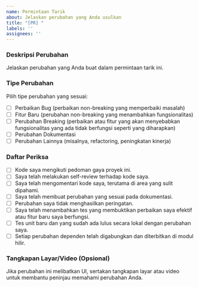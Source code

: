 ```yaml
---
name: Permintaan Tarik
about: Jelaskan perubahan yang Anda usulkan
title: "[PR] "
labels: ''
assignees: ''
---
```


### Deskripsi Perubahan
Jelaskan perubahan yang Anda buat dalam permintaan tarik ini.

### Tipe Perubahan
Pilih tipe perubahan yang sesuai:
- [ ] Perbaikan Bug (perbaikan non-breaking yang memperbaiki masalah)
- [ ] Fitur Baru (perubahan non-breaking yang menambahkan fungsionalitas)
- [ ] Perubahan Breaking (perbaikan atau fitur yang akan menyebabkan fungsionalitas yang ada tidak berfungsi seperti yang diharapkan)
- [ ] Perubahan Dokumentasi
- [ ] Perubahan Lainnya (misalnya, refactoring, peningkatan kinerja)

### Daftar Periksa
- [ ] Kode saya mengikuti pedoman gaya proyek ini.
- [ ] Saya telah melakukan self-review terhadap kode saya.
- [ ] Saya telah mengomentari kode saya, terutama di area yang sulit dipahami.
- [ ] Saya telah membuat perubahan yang sesuai pada dokumentasi.
- [ ] Perubahan saya tidak menghasilkan peringatan.
- [ ] Saya telah menambahkan tes yang membuktikan perbaikan saya efektif atau fitur baru saya berfungsi.
- [ ] Tes unit baru dan yang sudah ada lulus secara lokal dengan perubahan saya.
- [ ] Setiap perubahan dependen telah digabungkan dan diterbitkan di modul hilir.

### Tangkapan Layar/Video (Opsional)
Jika perubahan ini melibatkan UI, sertakan tangkapan layar atau video untuk membantu peninjau memahami perubahan Anda.
